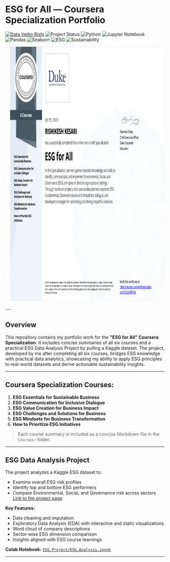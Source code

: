 # ESG for All — Coursera Specialization Portfolio
[![Data Velho Rishi](https://img.shields.io/badge/Data%20Velho-Rishi-blueviolet)](https://rishi-analytics.github.io/)
![Project Status](https://img.shields.io/badge/Project-Completed-brightgreen)
![Python](https://img.shields.io/badge/Python-3.12-blue)
![Jupyter Notebook](https://img.shields.io/badge/Jupyter-Notebook-orange)
![Pandas](https://img.shields.io/badge/Pandas-Data%20Analysis-blue)
![Seaborn](https://img.shields.io/badge/Seaborn-Visualization-purple)
![ESG](https://img.shields.io/badge/Domain-ESG-green)
![Sustainability](https://img.shields.io/badge/Focus-Sustainability-brightgreen)

<p id="PySpark_Certificate" align="center">

<img src="images/esg_certificate.png"  width="1000"  height="800">
    
</p>
---

## Overview
This repository contains my portfolio work for the **"ESG for All" Coursera Specialization**.
It includes concise summaries of all six courses and a practical ESG Data Analysis Project by pulling a Kaggle dataset. The project, developed by me after completing all six courses, bridges ESG knowledge with practical data analytics, showcasing my ability to apply ESG principles to real-world datasets and derive actionable sustainability insights.

---

## Coursera Specialization Courses:
1. **ESG Essentials for Sustainable Business**  
2. **ESG Communication for Inclusive Dialogue**  
3. **ESG Value Creation for Business Impact**  
4. **ESG Challenges and Solutions for Business**  
5. **ESG Mindsets for Business Transformation**  
6. **How to Prioritize ESG Initiatives**

> Each course summary is included as a concise Markdown file in the `Courses/` folder.

---

## ESG Data Analysis Project
The project analyzes a Kaggle ESG dataset to:  
- Examine overall ESG risk profiles  
- Identify top and bottom ESG performers  
- Compare Environmental, Social, and Governance risk across sectors
[Link to the project page](https://github.com/rishi-analytics/ESG-Specialization-Project-Portfolio/tree/main/ESG_Data_Analysis_Project#esg-data-analysis-project)

**Key Features:**  
- Data cleaning and imputation  
- Exploratory Data Analysis (EDA) with interactive and static visualizations  
- Word cloud of company descriptions  
- Sector-wise ESG dimension comparison  
- Insights aligned with ESG course learnings

**Colab Notebook:** [`ESG_Project/ESG_Analysis.ipynb`](https://colab.research.google.com/drive/1PaCj1ZqyIKQExJzV0P7IMA89szjhyufY#scrollTo=81fvns2i5EVY)

---
